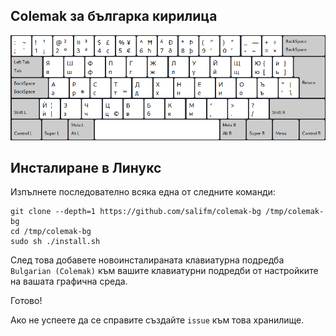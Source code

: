 ## Colemak за българка кирилица

![bg-colemak](res/scr.png)

## Инсталиране в Линукс

Изпълнете последователно всяка една от следните команди:

```fish
git clone --depth=1 https://github.com/salifm/colemak-bg /tmp/colemak-bg
cd /tmp/colemak-bg
sudo sh ./install.sh
```

След това добавете новоинсталираната клавиатурна подредба `Bulgarian (Colemak)` към вашите клавиатурни подредби от настройките на вашата графична среда.

Готово!

Ако не успеете да се справите създайте `issue` към това хранилище.
